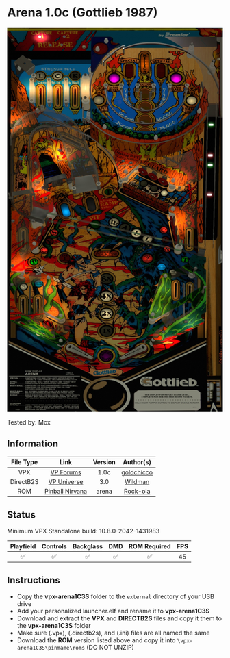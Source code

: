 # Arena 1.0c (Gottlieb 1987)

![Table Preview](../../images/vpx-arena-preview.jpg)

Tested by: Mox

## Information
| File Type | Link | Version | Author(s) | 
|:---------:|:----:|:-------:|:---------:|
| VPX | [VP Forums](https://www.vpforums.org/index.php?app=downloads&showfile=15411) | 1.0c | [goldchicco](https://www.vpforums.org/index.php?showuser=88795) |
| DirectB2S | [VP Universe](https://vpuniverse.com/files/file/3099-arena-gottlieb-1987/) | 3.0 | [Wildman](https://vpuniverse.com/profile/5-wildman/) |
| ROM | [Pinball Nirvana](https://pinballnirvana.com/forums/resources/arena.1532/) | arena | [Rock-ola](https://pinballnirvana.com/forums/members/rock-ola.1/) |

## Status 
Minimum VPX Standalone build: 10.8.0-2042-1431983

| Playfield | Controls | Backglass | DMD | ROM Required | FPS |
|:---------:|:--------:|:---------:|:---:|:------------:|:---:|
| :white_check_mark: | :white_check_mark: | :white_check_mark: | :white_check_mark: | :white_check_mark: | 45 |

## Instructions
- Copy the **vpx-arena1C3S** folder to the `external` directory of your USB drive
- Add your personalized launcher.elf and rename it to **vpx-arena1C3S**
- Download and extract the **VPX** and **DIRECTB2S** files and copy it them to the **vpx-arena1C3S** folder
- Make sure (.vpx), (.directb2s), and (.ini) files are all named the same
- Download the **ROM** version listed above and copy it into `\vpx-arena1C3S\pinmame\roms` (DO NOT UNZIP)
